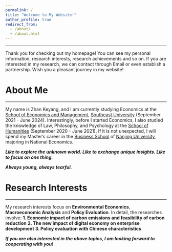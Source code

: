 ```yaml
---
permalink: /
title: "Welcome to My Website!"
author_profile: true
redirect_from: 
  - /about/
  - /about.html
---
```

------

Thank you for checking out my homepage! You can see my personal information, research interests, research achievements and so on. If you are interested in my research, we can contact through Email or even establish a partnership. Wish you a pleasant journey in my website!

About Me
======
------

My name is Zhan Keyang, and I am currently studying Economics at the [School of Economics and Management](https://em.seu.edu.cn/), [Southeast University](https://www.seu.edu.cn/) (September 2021 - June 2024). Interestingly, before I started Economics, I also studied the knowledge of Law, Philosophy, and Psychology at the [School of Humanities](https://rwxy.seu.edu.cn/) (September 2020 - June 2021). If it is not unexpected, I will spend my Master’s career in the [Business School](https://nubs.nju.edu.cn/) of [Nanjing University](https://www.nju.edu.cn/), majoring in National Economics.

***Like to explore the unknown world. Like to exchange unique insights. Like to focus on one thing.***

***Always young, always tearful.***

Research Interests
======
------

My research interests focus on **Environmental Economics**, **Macroeconomic Analysis** and **Policy Evaluation**. In detail, the researches involve:
**1. Economic impact of carbon emissions and feasibility of carbon reduction**
**2. The new impact of digital economy on enterprise development**
**3. Policy evaluation with Chinese characteristics**

***If you are also interested in the above topics, I am looking forward to cooperating with you!***
